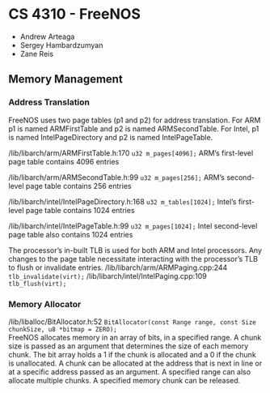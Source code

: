 # CS 4310 - FreeNOS
- Andrew Arteaga
- Sergey Hambardzumyan
- Zane Reis
## Memory Management
### Address Translation
FreeNOS uses two page tables (p1 and p2) for address translation. For ARM p1 is named ARMFirstTable and p2 is named ARMSecondTable. For Intel, p1 is named IntelPageDirectory and p2 is named IntelPageTable.

/lib/libarch/arm/ARMFirstTable.h:170
`u32 m_pages[4096];`
ARM’s first-level page table contains 4096 entries

/lib/libarch/arm/ARMSecondTable.h:99
`u32 m_pages[256];`
ARM’s second-level page table contains 256 entries

/lib/libarch/intel/IntelPageDirectory.h:168
`u32 m_tables[1024];`
Intel’s first-level page table contains 1024 entries

/lib/libarch/intel/IntelPageTable.h:99
`u32 m_pages[1024];`
Intel second-level page table also contains 1024 entries

The processor’s in-built TLB is used for both ARM and Intel processors. Any changes to the page table necessitate interacting with the processor’s TLB to flush or invalidate entries.
/lib/libarch/arm/ARMPaging.cpp:244
`tlb_invalidate(virt);`
/lib/libarch/intel/IntelPaging.cpp:109
`tlb_flush(virt);`

### Memory Allocator
/lib/liballoc/BitAllocator.h:52
`BitAllocator(const Range range, const Size chunkSize, u8 *bitmap = ZERO);`
\
FreeNOS allocates memory in an array of bits, in a specified range. A chunk size is passed as an argument that determines the size of each memory chunk. The bit array holds a 1 if the chunk is allocated and a 0 if the chunk is unallocated. A chunk can be allocated at the address that is next in line or at a specific address passed as an argument. A specified range can also allocate multiple chunks. A specified memory chunk can be released.
